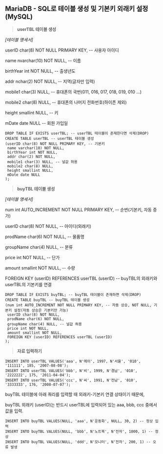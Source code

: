 ## MariaDB - SQL로 테이블 생성 및 기본키 외래키 설정 (MySQL)

> **userTBL 테이블 생성**

*[테이블 명세서]*

userID char(8) NOT NULL PRIMARY KEY, -- 사용자 아이디

name nvarchar(10) NOT NULL, -- 이름

birthYear int NOT NULL, -- 출생년도

addr nchar(2) NOT NULL, -- 지역(글자만 입력)

mobile1 char(3) NULL, -- 휴대폰의 국번(011, 016, 017, 018, 019, 010 ...)

mobile2 char(8) NULL, -- 휴대폰의 나머지 전화번호(하이픈 제외)

height smallint NULL, -- 키

mDate date NULL -- 회원 가입일

```mysql
DROP TABLE IF EXISTS userTBL; -- userTBL 테이블이 존재한다면 삭제(DROP)
CREATE TABLE userTBL -- userTBL 테이블 생성
(userID char(8) NOT NULL PRIMARY KEY, -- 기본키
 name varchar(10) NOT NULL,
 birthYear int NOT NULL,
 addr char(2) NOT NULL,
 mobile1 char(3) NULL, -- 널값 허용
 mobile2 char(8) NULL,
 height smallint NULL,
 mDate date NULL
);
```





> **buyTBL 테이블 생성**

*[테이블 명세서]*

num int AUTO_INCREMENT NOT NULL PRIMARY KEY, -- 순번(기본키, 자동 증가)

userID char(8) NOT NULL, -- 아이디(외래키)

prodName char(6) NOT NULL, -- 물품명

groupName char(4) NULL, -- 분류

price int NOT NULL, -- 단가

amount smallint NOT NULL, -- 수량

FOREIGN KEY (userID) REFERENCES userTBL (userID) -- buyTBL의 외래키와 userTBL의 기본키를 연결

```mysql
DROP TABLE IF EXISTS buyTBL; -- buyTBL 테이블이 존재하면 삭제(DROP)
CREATE TABLE buyTBL -- buyTBL 테이블 생성
(num int AUTO_INCREMENT NOT NULL PRIMARY KEY, -- 자동 상승, NOT NULL, 기본키 설정(자동 상승은 기본키만 가능)
 userID char(8) NOT NULL,
 prodName char(6) NOT NULL,
 groupName char(4) NULL, -- 널값 허용
 price int NOT NULL, 
 amount smallint NOT NULL,
 FOREIGN KEY (userID) REFERENCES userTBL (userID)
);
```





> **자료 입력하기**

```mysql
INSERT INTO userTBL VALUES('aaa', N'에이', 1997, N'서울', '010', '111111', 185, '2007-08-08');
INSERT INTO userTBL VALUES('bbb', N'비', 1999, N'경남', '010', '2222222', 175, '2011-04-04');
INSERT INTO userTBL VALUES('ccc', N'씨', 1991, N'전남', '010', '3333333', 176, '2008-07-07');
```

buyTBL 테이블에 아래 쿼리를 입력할 때 외래키-기본키 연결 상태이기 때문에,

buyTBL 외래키 (userID)는 반드시 userTBL에 입력되어 있는 aaa, bbb, ccc 중에서 값을 입력.

```mysql
INSERT INTO buyTBL VALUES(NULL, 'aaa', N'운동화', NULL, 30, 2) -- 정상 입력
INSERT INTO buyTBL VALUES(NULL, 'bbb', N'노트북', N'전자', 1000, 1) -- 정상
INSERT INTO buyTBL VALUES(NULL, 'ddd', N'모니터', N'전자', 200, 1) -- 오류 발생
```

